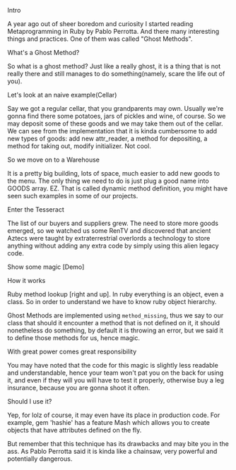 Intro 

A year ago out of sheer boredom and curiosity I started reading Metaprogramming in Ruby by Pablo Perrotta. And there many interesting things and practices. One of them was called "Ghost Methods". 

What's a Ghost Method?

So what is a ghost method? Just like a really ghost, it is a thing that is not really there and still manages to do something(namely, scare the life out of you).

Let's look at an naive example(Cellar)

Say we got a regular cellar, that you grandparents may own. Usually we're gonna find there some potatoes, jars of pickles and wine, of course. So we may deposit some of these goods and we may take them out of the cellar. We can see from the implementation that it is kinda cumbersome to add new types of goods: add new attr_reader, a method for depositing, a method for taking out, modify initializer. Not cool.

So we move on to a Warehouse

It is a pretty big building, lots of space, much easier to add new goods to the menu. The only thing we need to do is just plug a good name into GOODS array. EZ. That is called dynamic method definition, you might have seen such examples in some of our projects.

Enter the Tesseract

The list of our buyers and suppliers grew. The need to store more goods emerged, so we watched us some RenTV and discovered that ancient Aztecs were taught by extraterrestrial overlords a technology to store anything without adding any extra code by simply using this alien legacy code.

Show some magic [Demo]

How it works

Ruby method lookup [right and up]. In ruby everything is an object, even a class. So in order to understand we have to know ruby object hierarchy. 

Ghost Methods are implemented using `method_missing`, thus we say to our class that should it encounter a method that is not defined on it, it should nonetheless do something, by default it is throwing an error, but we said it to define those methods for us, hence magic. 

With great power comes great responsibility

You may have noted that the code for this magic is slightly less readable and understandable, hence your team won't pat you on the back for using it, and even if they will you will have to test it properly, otherwise buy a leg insurance, because you are gonna shoot it often.

Should I use it?

Yep, for lolz of course, it may even have its place in production code. For example, gem 'hashie' has a feature Mash which allows you to create objects that have attributes defined on the fly.

But remember that this technique has its drawbacks and may bite you in the ass. As Pablo Perrotta said it is kinda like a chainsaw, very powerful and potentially dangerous.

